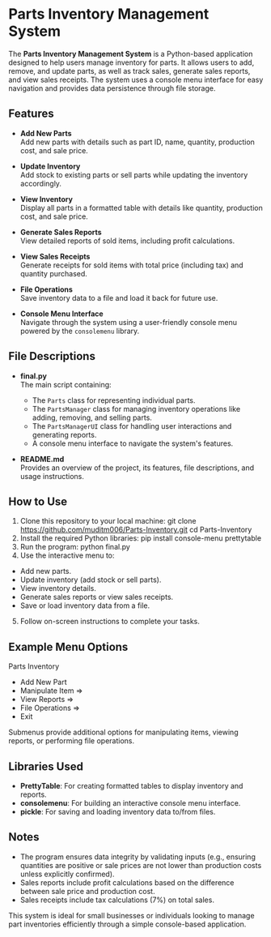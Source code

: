# Parts Inventory Management System

The **Parts Inventory Management System** is a Python-based application designed to help users manage inventory for parts. It allows users to add, remove, and update parts, as well as track sales, generate sales reports, and view sales receipts. The system uses a console menu interface for easy navigation and provides data persistence through file storage.

## Features

- **Add New Parts**  
  Add new parts with details such as part ID, name, quantity, production cost, and sale price.

- **Update Inventory**  
  Add stock to existing parts or sell parts while updating the inventory accordingly.

- **View Inventory**  
  Display all parts in a formatted table with details like quantity, production cost, and sale price.

- **Generate Sales Reports**  
  View detailed reports of sold items, including profit calculations.

- **View Sales Receipts**  
  Generate receipts for sold items with total price (including tax) and quantity purchased.

- **File Operations**  
  Save inventory data to a file and load it back for future use.

- **Console Menu Interface**  
  Navigate through the system using a user-friendly console menu powered by the `consolemenu` library.

## File Descriptions

- **final.py**  
  The main script containing:
  - The `Parts` class for representing individual parts.
  - The `PartsManager` class for managing inventory operations like adding, removing, and selling parts.
  - The `PartsManagerUI` class for handling user interactions and generating reports.
  - A console menu interface to navigate the system's features.

- **README.md**  
  Provides an overview of the project, its features, file descriptions, and usage instructions.

## How to Use

1. Clone this repository to your local machine:
git clone https://github.com/muditm006/Parts-Inventory.git
cd Parts-Inventory
2. Install the required Python libraries:
pip install console-menu prettytable
3. Run the program:
python final.py
4. Use the interactive menu to:
- Add new parts.
- Update inventory (add stock or sell parts).
- View inventory details.
- Generate sales reports or view sales receipts.
- Save or load inventory data from a file.

5. Follow on-screen instructions to complete your tasks.

## Example Menu Options

Parts Inventory
- Add New Part
- Manipulate Item =>
- View Reports =>
- File Operations =>
- Exit


Submenus provide additional options for manipulating items, viewing reports, or performing file operations.

## Libraries Used

- **PrettyTable**: For creating formatted tables to display inventory and reports.
- **consolemenu**: For building an interactive console menu interface.
- **pickle**: For saving and loading inventory data to/from files.

## Notes

- The program ensures data integrity by validating inputs (e.g., ensuring quantities are positive or sale prices are not lower than production costs unless explicitly confirmed).
- Sales reports include profit calculations based on the difference between sale price and production cost.
- Sales receipts include tax calculations (7%) on total sales.

This system is ideal for small businesses or individuals looking to manage part inventories efficiently through a simple console-based application.
